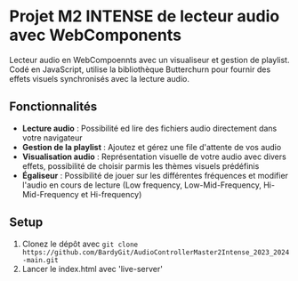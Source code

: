 # Projet M2 INTENSE de lecteur audio avec WebComponents

Lecteur audio en WebCompoennts avec un visualiseur et gestion de playlist.  
Codé en JavaScript, utilise la bibliothèque Butterchurn pour fournir des effets visuels synchronisés avec la lecture audio.

## Fonctionnalités

- **Lecture audio** : Possibilité ed lire des fichiers audio directement dans votre navigateur
- **Gestion de la playlist** : Ajoutez et gérez une file d'attente de vos audio
- **Visualisation audio** : Représentation visuelle de votre audio avec divers effets, possibilité de choisir parmis les thèmes visuels prédéfinis
- **Égaliseur** : Possibilité de jouer sur les différentes fréquences et modifier l'audio en cours de lecture (Low frequency, Low-Mid-Frequency, Hi-Mid-Frequency et Hi-frequency)

## Setup

1. Clonez le dépôt avec `git clone https://github.com/BardyGit/AudioControllerMaster2Intense_2023_2024-main.git`
2. Lancer le index.html avec 'live-server'
